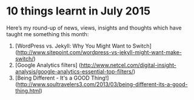 ---
---
10 things learnt in July 2015
=============================

Here’s my round-up of news, views, insights and thoughts which have taught me something this month:

  1. [WordPress vs. Jekyll: Why You Might Want to Switch] (http://www.sitepoint.com/wordpress-vs-jekyll-might-want-make-switch/)
  2. [Google Analytics filters] (http://www.netcel.com/digital-insight-analysis/google-analytics-essential-top-filters/)
  3. [Being Different - It's a GOOD Thing!] (http://www.soultravelers3.com/2013/03/being-different-its-a-good-thing.html)
